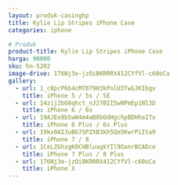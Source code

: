 ```yaml
---
layout: produk-casinghp
title: Kylie Lip Stripes iPhone Case
categories: iphone

# Produk
product-title: Kylie Lip Stripes iPhone Case
harga: 90000
sku: hn-5202
image-drive: 176Nj3e-jzOiBKRRRX412CYfVl-c60oCa
gallery:
  - url: 1_c8pcP6b4cMT079H3kPnlU3TwGJKIbgx
    title: iPhone 5 / 5s / SE
  - url: 14zij2bG8qhct_nJ27BII5wNPmEp1Nl3D
    title: iPhone 6 / 6s
  - url: 19AJEe8b5wW4m4aB8bOdHgchpBDHhaITx
    title: iPhone 6 Plus / 6s Plus
  - url: 19kx0AIJuBG7SPZXB3kh5Qe5KwrPiIta9
    title: iPhone 7 / 8
  - url: 1CeLZGhzgK0CHBluagkYIl9OanrBCADce
    title: iPhone 7 Plus / 8 Plus
  - url: 176Nj3e-jzOiBKRRRX412CYfVl-c60oCa
    title: iPhone X
---
```

